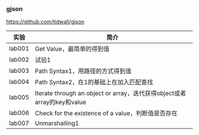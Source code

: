 ### gjson
https://github.com/tidwall/gjson

|实验|简介|
|---|---|
|lab001|Get Value，最简单的得到值|
|lab002|试验1|
|lab003|Path Syntax1，用路径的方式得到值|
|lab004|Path Syntax2，在1的基础上在加入匹配查找|
|lab005|Iterate through an object or array，迭代获得object或者array的key和value|
|lab006|Check for the existence of a value，判断值是否存在|
|lab007|Unmarshalling1|
